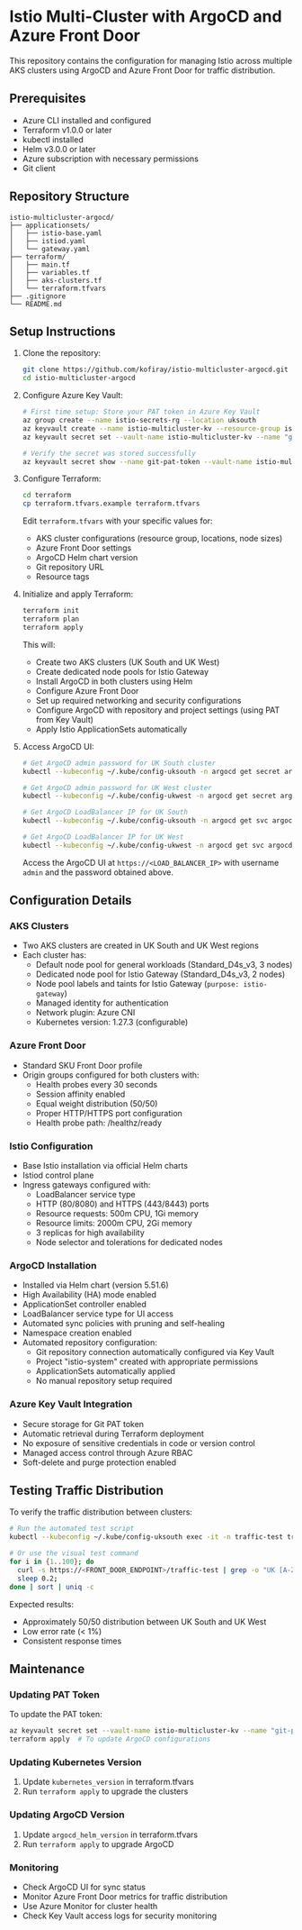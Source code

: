 # Istio Multi-Cluster with ArgoCD and Azure Front Door

This repository contains the configuration for managing Istio across multiple AKS clusters using ArgoCD and Azure Front Door for traffic distribution.

## Prerequisites

- Azure CLI installed and configured
- Terraform v1.0.0 or later
- kubectl installed
- Helm v3.0.0 or later
- Azure subscription with necessary permissions
- Git client

## Repository Structure

```
istio-multicluster-argocd/
├── applicationsets/
│   ├── istio-base.yaml
│   ├── istiod.yaml
│   └── gateway.yaml
├── terraform/
│   ├── main.tf
│   ├── variables.tf
│   ├── aks-clusters.tf
│   └── terraform.tfvars
├── .gitignore
└── README.md
```

## Setup Instructions

1. Clone the repository:
   ```bash
   git clone https://github.com/kofiray/istio-multicluster-argocd.git
   cd istio-multicluster-argocd
   ```

2. Configure Azure Key Vault:
   ```bash
   # First time setup: Store your PAT token in Azure Key Vault
   az group create --name istio-secrets-rg --location uksouth
   az keyvault create --name istio-multicluster-kv --resource-group istio-secrets-rg --location uksouth
   az keyvault secret set --vault-name istio-multicluster-kv --name "git-pat-token" --value "YOUR-PAT-TOKEN"

   # Verify the secret was stored successfully
   az keyvault secret show --name git-pat-token --vault-name istio-multicluster-kv --query id
   ```

3. Configure Terraform:
   ```bash
   cd terraform
   cp terraform.tfvars.example terraform.tfvars
   ```
   Edit `terraform.tfvars` with your specific values for:
   - AKS cluster configurations (resource group, locations, node sizes)
   - Azure Front Door settings
   - ArgoCD Helm chart version
   - Git repository URL
   - Resource tags

4. Initialize and apply Terraform:
   ```bash
   terraform init
   terraform plan
   terraform apply
   ```
   This will:
   - Create two AKS clusters (UK South and UK West)
   - Create dedicated node pools for Istio Gateway
   - Install ArgoCD in both clusters using Helm
   - Configure Azure Front Door
   - Set up required networking and security configurations
   - Configure ArgoCD with repository and project settings (using PAT from Key Vault)
   - Apply Istio ApplicationSets automatically

5. Access ArgoCD UI:
   ```bash
   # Get ArgoCD admin password for UK South cluster
   kubectl --kubeconfig ~/.kube/config-uksouth -n argocd get secret argocd-initial-admin-secret -o jsonpath="{.data.password}" | base64 -d

   # Get ArgoCD admin password for UK West cluster
   kubectl --kubeconfig ~/.kube/config-ukwest -n argocd get secret argocd-initial-admin-secret -o jsonpath="{.data.password}" | base64 -d

   # Get ArgoCD LoadBalancer IP for UK South
   kubectl --kubeconfig ~/.kube/config-uksouth -n argocd get svc argocd-server -o jsonpath='{.status.loadBalancer.ingress[0].ip}'

   # Get ArgoCD LoadBalancer IP for UK West
   kubectl --kubeconfig ~/.kube/config-ukwest -n argocd get svc argocd-server -o jsonpath='{.status.loadBalancer.ingress[0].ip}'
   ```
   Access the ArgoCD UI at `https://<LOAD_BALANCER_IP>` with username `admin` and the password obtained above.

## Configuration Details

### AKS Clusters
- Two AKS clusters are created in UK South and UK West regions
- Each cluster has:
  - Default node pool for general workloads (Standard_D4s_v3, 3 nodes)
  - Dedicated node pool for Istio Gateway (Standard_D4s_v3, 2 nodes)
  - Node pool labels and taints for Istio Gateway (`purpose: istio-gateway`)
  - Managed identity for authentication
  - Network plugin: Azure CNI
  - Kubernetes version: 1.27.3 (configurable)

### Azure Front Door
- Standard SKU Front Door profile
- Origin groups configured for both clusters with:
  - Health probes every 30 seconds
  - Session affinity enabled
  - Equal weight distribution (50/50)
  - Proper HTTP/HTTPS port configuration
  - Health probe path: /healthz/ready

### Istio Configuration
- Base Istio installation via official Helm charts
- Istiod control plane
- Ingress gateways configured with:
  - LoadBalancer service type
  - HTTP (80/8080) and HTTPS (443/8443) ports
  - Resource requests: 500m CPU, 1Gi memory
  - Resource limits: 2000m CPU, 2Gi memory
  - 3 replicas for high availability
  - Node selector and tolerations for dedicated nodes

### ArgoCD Installation
- Installed via Helm chart (version 5.51.6)
- High Availability (HA) mode enabled
- ApplicationSet controller enabled
- LoadBalancer service type for UI access
- Automated sync policies with pruning and self-healing
- Namespace creation enabled
- Automated repository configuration:
  - Git repository connection automatically configured via Key Vault
  - Project "istio-system" created with appropriate permissions
  - ApplicationSets automatically applied
  - No manual repository setup required

### Azure Key Vault Integration
- Secure storage for Git PAT token
- Automatic retrieval during Terraform deployment
- No exposure of sensitive credentials in code or version control
- Managed access control through Azure RBAC
- Soft-delete and purge protection enabled

## Testing Traffic Distribution

To verify the traffic distribution between clusters:

```bash
# Run the automated test script
kubectl --kubeconfig ~/.kube/config-uksouth exec -it -n traffic-test traffic-test-runner -- /tmp/test-distribution.sh

# Or use the visual test command
for i in {1..100}; do 
  curl -s https://<FRONT_DOOR_ENDPOINT>/traffic-test | grep -o "UK [A-Z]*" || echo "Error";
  sleep 0.2;
done | sort | uniq -c
```

Expected results:
- Approximately 50/50 distribution between UK South and UK West
- Low error rate (< 1%)
- Consistent response times

## Maintenance

### Updating PAT Token
To update the PAT token:
```bash
az keyvault secret set --vault-name istio-multicluster-kv --name "git-pat-token" --value "NEW-PAT-TOKEN"
terraform apply  # To update ArgoCD configurations
```

### Updating Kubernetes Version
1. Update `kubernetes_version` in terraform.tfvars
2. Run `terraform apply` to upgrade the clusters

### Updating ArgoCD Version
1. Update `argocd_helm_version` in terraform.tfvars
2. Run `terraform apply` to upgrade ArgoCD

### Monitoring
- Check ArgoCD UI for sync status
- Monitor Azure Front Door metrics for traffic distribution
- Use Azure Monitor for cluster health
- Check Key Vault access logs for security monitoring